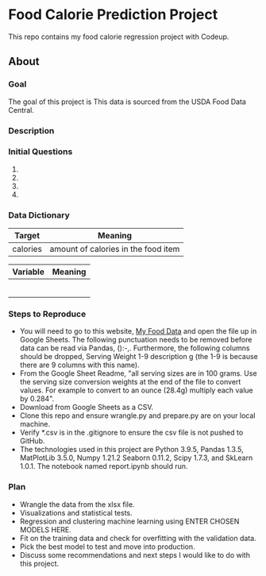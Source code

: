 # Food Calorie Prediction Project
This repo contains my food calorie regression project with Codeup.

## About

### Goal
The goal of this project is
This data is sourced from the USDA Food Data Central.

### Description


### Initial Questions
1)
2)
3)
4)

### Data Dictionary
<table>
<thead><tr>
<th>Target</th>
<th>Meaning</th>
</tr>
</thead>
<tbody>
<tr>
<td>calories</td>
<td>amount of calories in the food item</td>
</tr>
</tbody>
</table>

<table>
<thead><tr>
<th>Variable</th>
<th>Meaning</th>
</tr>
</thead>
<tbody>
<tr>
<td></td>
<td></td>
</tr>
<tr>
<td></td>
<td></td>
</tr>
<tr>
<td></td>
<td></td>
</tr>
<tr>
<td></td>
<td></td>
</tr>
<tr>
<td></td>
<td></td>
</tr>
<tr>
<td></td>
<td></td>
</tr>
</tbody>
</table>

### Steps to Reproduce
- You will need to go to this website, <a href="https://tools.myfooddata.com/nutrition-facts-database-spreadsheet.php">My Food Data</a> and open the file up in Google Sheets. The following punctuation needs to be removed before data can be read via Pandas, ():-,. Furthermore, the following columns should be dropped, Serving Weight 1-9 description g (the 1-9 is because there are 9 columns with this name).
- From the Google Sheet Readme, "all serving sizes are in 100 grams. Use the serving size conversion weights at the end of the file to convert values. For example to convert to an ounce (28.4g) multiply each value by 0.284".
- Download from Google Sheets as a CSV.
- Clone this repo and ensure wrangle.py and prepare.py are on your local machine.
- Verify *.csv is in the .gitignore to ensure the csv file is not pushed to GitHub.
- The technologies used in this project are Python 3.9.5, Pandas 1.3.5, MatPlotLib 3.5.0, Numpy 1.21.2 Seaborn 0.11.2, Scipy 1.7.3, and SkLearn 1.0.1. The notebook named report.ipynb should run.

### Plan
- Wrangle the data from the xlsx file.
- Visualizations and statistical tests.
- Regression and clustering machine learning using ENTER CHOSEN MODELS HERE.
- Fit on the training data and check for overfitting with the validation data.
- Pick the best model to test and move into production.
- Discuss some recommendations and next steps I would like to do with this project.